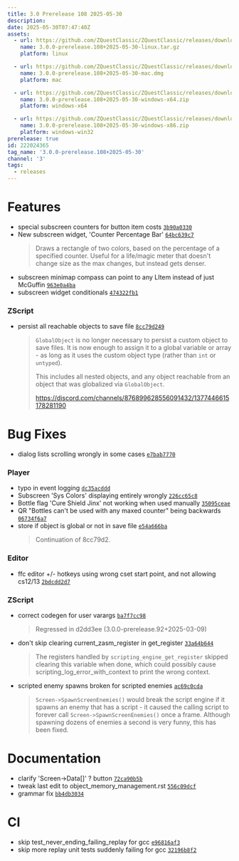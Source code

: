 ```yaml
---
title: 3.0 Prerelease 108 2025-05-30
description: 
date: 2025-05-30T07:47:40Z
assets: 
  - url: https://github.com/ZQuestClassic/ZQuestClassic/releases/download/3.0.0-prerelease.108%2B2025-05-30/3.0.0-prerelease.108%2B2025-05-30-linux.tar.gz
    name: 3.0.0-prerelease.108+2025-05-30-linux.tar.gz
    platform: linux

  - url: https://github.com/ZQuestClassic/ZQuestClassic/releases/download/3.0.0-prerelease.108%2B2025-05-30/3.0.0-prerelease.108%2B2025-05-30-mac.dmg
    name: 3.0.0-prerelease.108+2025-05-30-mac.dmg
    platform: mac

  - url: https://github.com/ZQuestClassic/ZQuestClassic/releases/download/3.0.0-prerelease.108%2B2025-05-30/3.0.0-prerelease.108%2B2025-05-30-windows-x64.zip
    name: 3.0.0-prerelease.108+2025-05-30-windows-x64.zip
    platform: windows-x64

  - url: https://github.com/ZQuestClassic/ZQuestClassic/releases/download/3.0.0-prerelease.108%2B2025-05-30/3.0.0-prerelease.108%2B2025-05-30-windows-x86.zip
    name: 3.0.0-prerelease.108+2025-05-30-windows-x86.zip
    platform: windows-win32
prerelease: true
id: 222024365
tag_name: '3.0.0-prerelease.108+2025-05-30'
channel: '3'
tags:
  - releases
---
```





# Features

- special subscreen counters for button item costs [`3b90a0330`](https://github.com/ZQuestClassic/ZQuestClassic/commit/3b90a033030834534821f05746b51b69935cef0a)
- New subscreen widget, 'Counter Percentage Bar' [`64bc639c7`](https://github.com/ZQuestClassic/ZQuestClassic/commit/64bc639c724448dc3e41967f197f84843d8ced27)
   &nbsp;
   >Draws a rectangle of two colors, based on the percentage of a specified counter. Useful for a life/magic meter that doesn't change size as the max changes, but instead gets denser. 
   >
- subscreen minimap compass can point to any LItem instead of just McGuffin [`963e0a4ba`](https://github.com/ZQuestClassic/ZQuestClassic/commit/963e0a4ba7d48ce085bf64bed6ded9f663af4ae2)
- subscreen widget conditionals [`474322fb1`](https://github.com/ZQuestClassic/ZQuestClassic/commit/474322fb1720ef7f4001f434ac4e0795f40911e2)

### ZScript

- persist all reachable objects to save file [`8cc79d249`](https://github.com/ZQuestClassic/ZQuestClassic/commit/8cc79d2490d05b29a60a01102889e684eef7a115)
   &nbsp;
   >`GlobalObject` is no longer necessary to persist a custom object to save files. It is now enough to assign it to a global variable or array - as long as it uses the custom object type (rather than `int` or `untyped`).  
   >
   >This includes all nested objects, and any object reachable from an object that was globalized via `GlobalObject`.  
   >
   >https://discord.com/channels/876899628556091432/1377446615178281190 
   >

# Bug Fixes

- dialog lists scrolling wrongly in some cases [`e7bab7770`](https://github.com/ZQuestClassic/ZQuestClassic/commit/e7bab777054f4e5cc89ced293416f921e4daa492)

### Player

- typo in event logging [`dc35acddd`](https://github.com/ZQuestClassic/ZQuestClassic/commit/dc35acddd947376a09661120aca7328436f661c4)
- Subscreen 'Sys Colors' displaying entirely wrongly [`226cc65c8`](https://github.com/ZQuestClassic/ZQuestClassic/commit/226cc65c8ff6017608b55acea62afb212ffab9d4)
- Bottle flag 'Cure Shield Jinx' not working when used manually [`35095ceae`](https://github.com/ZQuestClassic/ZQuestClassic/commit/35095ceae9f2792274a0a2def614137d4b79b6fb)
- QR "Bottles can't be used with any maxed counter" being backwards [`06734f6a7`](https://github.com/ZQuestClassic/ZQuestClassic/commit/06734f6a701085b84ef38b3435fc2398d0830669)
- store if object is global or not in save file [`e54a666ba`](https://github.com/ZQuestClassic/ZQuestClassic/commit/e54a666bafd6a441fe1164dec72fb191a2a76953)
   &nbsp;
   >Continuation of 8cc79d2. 
   >

### Editor

- ffc editor +/- hotkeys using wrong cset start point, and not allowing cs12/13 [`2bdcdd2d7`](https://github.com/ZQuestClassic/ZQuestClassic/commit/2bdcdd2d7bbb1a4a8adac28d1208fba76c5f92ba)

### ZScript

- correct codegen for user varargs [`ba7f7cc98`](https://github.com/ZQuestClassic/ZQuestClassic/commit/ba7f7cc9842c22b6d79ed9f4e61b502202675330)
   &nbsp;
   >Regressed in d2dd3ee (3.0.0-prerelease.92+2025-03-09) 
   >
- don't skip clearing current_zasm_register in get_register [`33a64b644`](https://github.com/ZQuestClassic/ZQuestClassic/commit/33a64b64489831db6f1a64e9781867ed34922020)
   &nbsp;
   >The registers handled by `scripting_engine_get_register` skipped clearing this variable when done, which could possibly cause scripting_log_error_with_context to print the wrong context. 
   >
- scripted enemy spawns broken for scripted enemies [`ac69c0cda`](https://github.com/ZQuestClassic/ZQuestClassic/commit/ac69c0cda322528c37027201cede2865f03284c1)
   &nbsp;
   >`Screen->SpawnScreenEnemies()` would break the script engine if it spawns an enemy that has a script - it caused the calling script to forever call `Screen->SpawnScreenEnemies()` once a frame. Although spawning dozens of enemies a second is very funny, this has been fixed. 
   >

# Documentation

- clarify 'Screen->Data[]' ? button [`72ca90b5b`](https://github.com/ZQuestClassic/ZQuestClassic/commit/72ca90b5b417c7420c1897ce6546dbffdb65150f)
- tweak last edit to object_memory_management.rst [`556c09dcf`](https://github.com/ZQuestClassic/ZQuestClassic/commit/556c09dcf206aea658cd94e583b71f3c99cb4ae5)
- grammar fix [`bb4db3034`](https://github.com/ZQuestClassic/ZQuestClassic/commit/bb4db30347bab331ebc8abe704d15100bc7c1510)

# CI

- skip test_never_ending_failing_replay for gcc [`e96816af3`](https://github.com/ZQuestClassic/ZQuestClassic/commit/e96816af379365e948204b583409c0c663931ab5)
- skip more replay unit tests suddenly failing for gcc [`32196b8f2`](https://github.com/ZQuestClassic/ZQuestClassic/commit/32196b8f21d2f9150be8b384106cd9ec51fe5965)
